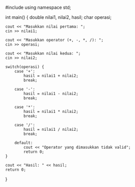 
#include <iostream>
using namespace std;

int main() {
    double nilai1, nilai2, hasil;
    char operasi;

    cout << "Masukkan nilai pertama: ";
    cin >> nilai1;

    cout << "Masukkan operator (+, -, *, /): ";
    cin >> operasi;

    cout << "Masukkan nilai kedua: ";
    cin >> nilai2;

    switch(operasi) {
        case '+':
            hasil = nilai1 + nilai2;
            break;

        case '-':
            hasil = nilai1 - nilai2;
            break;

        case '*':
            hasil = nilai1 * nilai2;
            break;

        case '/':
            hasil = nilai1 / nilai2;
            break;

        default:
            cout << "Operator yang dimasukkan tidak valid";
            return 0;
    }

    cout << "Hasil: " << hasil;
    return 0;
}
